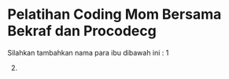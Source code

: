 # Pelatihan Coding Mom Bersama Bekraf dan Procodecg


Silahkan tambahkan nama para ibu dibawah ini :
1


2.
